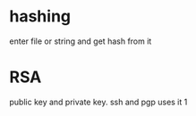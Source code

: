 # hashing 
enter file or string and get hash from it

# RSA 
public key and private key. ssh and pgp uses it 1